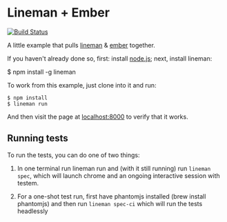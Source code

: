 # Lineman + Ember

[![Build Status](https://travis-ci.org/linemanjs/lineman-ember-template.png)](https://travis-ci.org/linemanjs/lineman-ember-template)

A little example that pulls [lineman](https://github.com/linemanjs/lineman) & [ember](http://emberjs.com) together.

If you haven't already done so, first: install [node.js](http://nodejs.org); next, install lineman:

$ npm install -g lineman

To work from this example, just clone into it and run:

```
$ npm install
$ lineman run
```

And then visit the page at [localhost:8000](http://localhost:8000) to verify that it works.

## Running tests

To run the tests, you can do one of two things:

1. In one terminal run lineman run and (with it still running) run `lineman spec`, which will launch chrome and an ongoing interactive session with testem.

2. For a one-shot test run, first have phantomjs installed (brew install phantomjs) and then run `lineman spec-ci` which will run the tests headlessly
